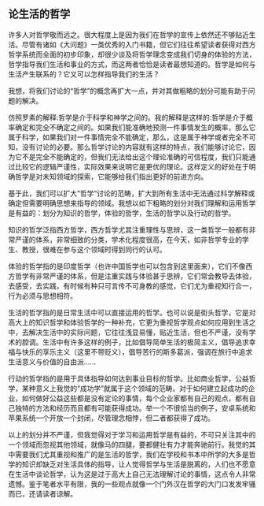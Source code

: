 ## 论生活的哲学
许多人对哲学敬而远之。很大程度上是因为我们在哲学的宣传上依然还不够贴近生活。尽管有诸如《大问题》一类优秀的入门书籍，但它们往往希望读者获得对西方哲学系统而全面的初步印象，却很少谈及将哲学理念变成我们切身的体验的方法，哲学指导我们生活和事业的方式，而这两者恰恰是读者最想知道的。哲学是如何与生活产生联系的？它又可以怎样指导我们的生活？

我想，将我们讨论的“哲学”的概念再扩大一点，并对其做粗略的划分可能有助于问题的解决。

仿照罗素的解释:哲学是介于科学和神学之间的。我的解释是这样的:哲学是介于概率确定和完全不确定之间的。如果我们能准确地预测一件事情发生的概率，那么它属于科学，如果我们对一件事情完全不能确定，那么，这是属于神学或者完全不可知，没有讨论的必要。那么哲学讨论的内容就有这样的特点，我们能够讨论它，因为它不是完全不能确定的，但我们无法给出这个理论准确的可信程度，我们只能通过比较它的逻辑严谨性，实际效果来说明它是更优的理论。这样定义的好处在于明确哲学是对未知领域的探索，它能够给我们指出更好的前进方向。

基于此，我们可以扩大“哲学“讨论的范畴，扩大到所有生活中无法通过科学解释或确定但需要明确思想来指导的领域。我想以如下粗略的划分对我们理解和运用哲学是有益的：划分为知识的哲学，体验的哲学，生活的哲学以及行动的哲学。

知识的哲学泛指西方哲学，西方哲学尤其注重理性与思辨，这一类哲学一般都有非常严谨的体系，非常细致的分类，学术化程度很高，在今天，如非哲学专业的学生、教授，很难在参与这个领域时得到同行的认可。

体验的哲学指的是印度哲学（也许中国哲学也可以包含到这里面来），它们不像西方哲学有非常严谨的体系，但是注重实践与体验甚于思辨，它们常会教导去体验，去感受，去实践，有时候有种只可言传不可身教的感觉，它们尤为重视知行合一，行为必须与思想相符。

生活的哲学指的是日常生活中可以直接运用的哲学。也可以说是街头哲学，它是对高大上的知识哲学和体验哲学的一种补充，它更为重视哲学观点如何应用到生活之中，去解决生活中的实际问题，它往往浅显易懂，贴近生活，但也不严谨，没有学术的腔调。生活中有许多这样的例子，比如倡导简单生活的极简主义，倡导追求幸福与快乐的享乐主义（这里不带贬义），倡导苦行的斯多葛派，强调在旅行中追求生活意义与价值的自由派......

行动的哲学指的是用于具体指导如何达到事业目标的哲学。比如商业哲学，公益哲学，某种意义上我觉的“成功学”就属于这个领域的范畴。对于如何建立起成功的企业，如何做好公益这些都是没有定论的事情，每个企业家都有自己的观点，都有自己独特的方法和经历而且都有可能获得成功。举一个不很恰当的例子，安卓系统和苹果系统一个开放一个封闭，尽管理念相悖，但二者都获得了成功。

以上的划分并不严谨，但我觉得对于学习和运用哲学是有益的，不可只关注其中的一个领域而忽视其他领域，就像马的四腿，要都健壮有力才能奔驰前行。我觉的其中需要我们尤其重视和推广的是生活的哲学，我们在学校和书本中所学的大多是哲学的知识却缺乏对生活具体的指导，让人觉得哲学与生活是脱离的，人们也不愿意在生活中谈论哲学，认为这是过于高大上自己无法理解讨论的事情，这点令人非常遗憾。鉴于笔者水平有限，我的一些观点就像一个门外汉在哲学的大门口发发牢骚而已，还请读者谅解。

